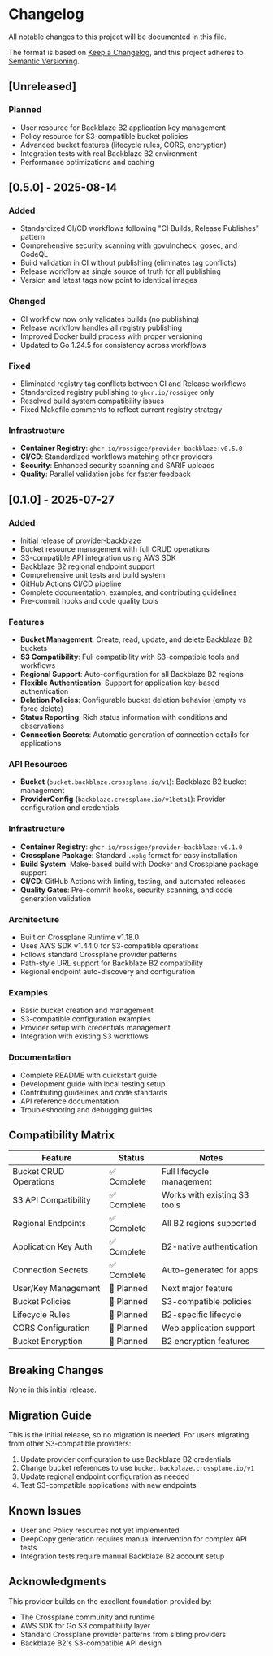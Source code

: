 # Changelog

All notable changes to this project will be documented in this file.

The format is based on [Keep a Changelog](https://keepachangelog.com/en/1.0.0/),
and this project adheres to [Semantic Versioning](https://semver.org/spec/v2.0.0.html).

## [Unreleased]

### Planned
- User resource for Backblaze B2 application key management
- Policy resource for S3-compatible bucket policies  
- Advanced bucket features (lifecycle rules, CORS, encryption)
- Integration tests with real Backblaze B2 environment
- Performance optimizations and caching

## [0.5.0] - 2025-08-14

### Added
- Standardized CI/CD workflows following "CI Builds, Release Publishes" pattern
- Comprehensive security scanning with govulncheck, gosec, and CodeQL
- Build validation in CI without publishing (eliminates tag conflicts)
- Release workflow as single source of truth for all publishing
- Version and latest tags now point to identical images

### Changed
- CI workflow now only validates builds (no publishing)
- Release workflow handles all registry publishing
- Improved Docker build process with proper versioning
- Updated to Go 1.24.5 for consistency across workflows

### Fixed
- Eliminated registry tag conflicts between CI and Release workflows
- Standardized registry publishing to `ghcr.io/rossigee` only
- Resolved build system compatibility issues
- Fixed Makefile comments to reflect current registry strategy

### Infrastructure
- **Container Registry**: `ghcr.io/rossigee/provider-backblaze:v0.5.0`
- **CI/CD**: Standardized workflows matching other providers
- **Security**: Enhanced security scanning and SARIF uploads
- **Quality**: Parallel validation jobs for faster feedback

## [0.1.0] - 2025-07-27

### Added
- Initial release of provider-backblaze
- Bucket resource management with full CRUD operations
- S3-compatible API integration using AWS SDK
- Backblaze B2 regional endpoint support
- Comprehensive unit tests and build system
- GitHub Actions CI/CD pipeline
- Complete documentation, examples, and contributing guidelines
- Pre-commit hooks and code quality tools

### Features
- **Bucket Management**: Create, read, update, and delete Backblaze B2 buckets
- **S3 Compatibility**: Full compatibility with S3-compatible tools and workflows  
- **Regional Support**: Auto-configuration for all Backblaze B2 regions
- **Flexible Authentication**: Support for application key-based authentication
- **Deletion Policies**: Configurable bucket deletion behavior (empty vs force delete)
- **Status Reporting**: Rich status information with conditions and observations
- **Connection Secrets**: Automatic generation of connection details for applications

### API Resources
- **Bucket** (`bucket.backblaze.crossplane.io/v1`): Backblaze B2 bucket management
- **ProviderConfig** (`backblaze.crossplane.io/v1beta1`): Provider configuration and credentials

### Infrastructure  
- **Container Registry**: `ghcr.io/rossigee/provider-backblaze:v0.1.0`
- **Crossplane Package**: Standard `.xpkg` format for easy installation
- **Build System**: Make-based build with Docker and Crossplane package support
- **CI/CD**: GitHub Actions with linting, testing, and automated releases
- **Quality Gates**: Pre-commit hooks, security scanning, and code generation validation

### Architecture
- Built on Crossplane Runtime v1.18.0
- Uses AWS SDK v1.44.0 for S3-compatible operations
- Follows standard Crossplane provider patterns
- Path-style URL support for Backblaze B2 compatibility
- Regional endpoint auto-discovery and configuration

### Examples
- Basic bucket creation and management
- S3-compatible configuration examples
- Provider setup with credentials management
- Integration with existing S3 workflows

### Documentation
- Complete README with quickstart guide
- Development guide with local testing setup
- Contributing guidelines and code standards
- API reference documentation
- Troubleshooting and debugging guides

## Compatibility Matrix

| Feature | Status | Notes |
|---------|--------|-------|
| Bucket CRUD Operations | ✅ Complete | Full lifecycle management |
| S3 API Compatibility | ✅ Complete | Works with existing S3 tools |
| Regional Endpoints | ✅ Complete | All B2 regions supported |
| Application Key Auth | ✅ Complete | B2-native authentication |
| Connection Secrets | ✅ Complete | Auto-generated for apps |
| User/Key Management | 🔄 Planned | Next major feature |
| Bucket Policies | 🔄 Planned | S3-compatible policies |
| Lifecycle Rules | 🔄 Planned | B2-specific lifecycle |
| CORS Configuration | 🔄 Planned | Web application support |
| Bucket Encryption | 🔄 Planned | B2 encryption features |

## Breaking Changes

None in this initial release.

## Migration Guide

This is the initial release, so no migration is needed. For users migrating from other S3-compatible providers:

1. Update provider configuration to use Backblaze B2 credentials
2. Change bucket references to use `bucket.backblaze.crossplane.io/v1`
3. Update regional endpoint configuration as needed
4. Test S3-compatible applications with new endpoints

## Known Issues

- User and Policy resources not yet implemented
- DeepCopy generation requires manual intervention for complex API tests
- Integration tests require manual Backblaze B2 account setup

## Acknowledgments

This provider builds on the excellent foundation provided by:
- The Crossplane community and runtime
- AWS SDK for Go S3 compatibility layer
- Standard Crossplane provider patterns from sibling providers
- Backblaze B2's S3-compatible API design